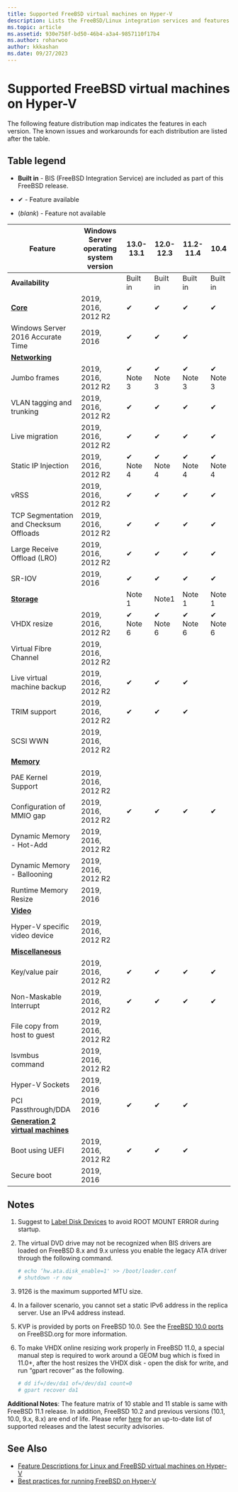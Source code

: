 ```yaml
---
title: Supported FreeBSD virtual machines on Hyper-V
description: Lists the FreeBSD/Linux integration services and features included in each version
ms.topic: article
ms.assetid: 930e758f-bd50-46b4-a3a4-9857110f17b4
ms.author: roharwoo
author: kkkashan
ms.date: 09/27/2023
---
```

# Supported FreeBSD virtual machines on Hyper-V

> 

The following feature distribution map indicates the features in each version. The known issues and workarounds for each distribution are listed after the table.

## Table legend

* **Built in** - BIS (FreeBSD Integration Service) are included as part of this FreeBSD release.

* &#10004; - Feature available

* (*blank*) - Feature not available

| **Feature** | **Windows Server operating system version** | **13.0-13.1** | **12.0-12.3** | **11.2-11.4** | **10.4** |
|--|--|--|--|--|--|
| **Availability** |  | Built in | Built in | Built in | Built in |
| **[Core](Feature-Descriptions-for-Linux-and-FreeBSD-virtual-machines-on-Hyper-V.md#core)** | 2019, 2016, 2012 R2 | ✔ | ✔ | ✔ | ✔ |
| Windows Server 2016 Accurate Time | 2019, 2016 | ✔ | ✔ | ✔ |  |
| **[Networking](Feature-Descriptions-for-Linux-and-FreeBSD-virtual-machines-on-Hyper-V.md#networking)** |  |  |  |  |  |
| Jumbo frames | 2019, 2016, 2012 R2 | ✔ Note 3 | ✔ Note 3 | ✔ Note 3 | ✔ Note 3 |
| VLAN tagging and trunking | 2019, 2016, 2012 R2 | ✔ | ✔ | ✔ | ✔ |
| Live migration | 2019, 2016, 2012 R2 | ✔ | ✔ | ✔ | ✔ |
| Static IP Injection | 2019, 2016, 2012 R2 | ✔ Note 4 | ✔ Note 4 | ✔ Note 4 | ✔ Note 4 |
| vRSS | 2019, 2016, 2012 R2 | ✔ | ✔ | ✔ | ✔ |
| TCP Segmentation and Checksum Offloads | 2019, 2016, 2012 R2 | ✔ | ✔ | ✔ | ✔ |
| Large Receive Offload (LRO) | 2019, 2016, 2012 R2 | ✔ | ✔ | ✔ | ✔ |
| SR-IOV | 2019, 2016 | ✔ | ✔ | ✔ | ✔ |
| **[Storage](Feature-Descriptions-for-Linux-and-FreeBSD-virtual-machines-on-Hyper-V.md#storage)** |  | Note 1 | Note1 | Note 1 | Note 1 |
| VHDX resize | 2019, 2016, 2012 R2 | ✔ Note 6 | ✔ Note 6 | ✔ Note 6 | ✔ Note 6 |
| Virtual Fibre Channel | 2019, 2016, 2012 R2 |  |  |  |  |
| Live virtual machine backup | 2019, 2016, 2012 R2 | ✔ | ✔ | ✔ |  |
| TRIM support | 2019, 2016, 2012 R2 | ✔ | ✔ | ✔ |  |
| SCSI WWN | 2019, 2016, 2012 R2 |  |  |  |  |
| **[Memory](Feature-Descriptions-for-Linux-and-FreeBSD-virtual-machines-on-Hyper-V.md#memory)** |  |  |  |  |  |
| PAE Kernel Support | 2019, 2016, 2012 R2 |  |  |  |  |
| Configuration of MMIO gap | 2019, 2016, 2012 R2 | ✔ | ✔ | ✔ | ✔ |
| Dynamic Memory - Hot-Add | 2019, 2016, 2012 R2 |  |  |  |  |
| Dynamic Memory - Ballooning | 2019, 2016, 2012 R2 |  |  |  |  |
| Runtime Memory Resize | 2019, 2016 |  |  |  |  |
| **[Video](Feature-Descriptions-for-Linux-and-FreeBSD-virtual-machines-on-Hyper-V.md#video)** |  |  |  |  |  |
| Hyper-V specific video device | 2019, 2016, 2012 R2 |  |  |  |  |
| **[Miscellaneous](Feature-Descriptions-for-Linux-and-FreeBSD-virtual-machines-on-Hyper-V.md#miscellaneous)** |  |  |  |  |  |
| Key/value pair | 2019, 2016, 2012 R2 | ✔ | ✔ | ✔ | ✔ |
| Non-Maskable Interrupt | 2019, 2016, 2012 R2 | ✔ | ✔ | ✔ | ✔ |
| File copy from host to guest | 2019, 2016, 2012 R2 |  |  |  |  |
| lsvmbus command | 2019, 2016, 2012 R2 |  |  |  |  |
| Hyper-V Sockets | 2019, 2016 |  |  |  |  |
| PCI Passthrough/DDA | 2019, 2016 | ✔ | ✔ | ✔ |  |
| **[Generation 2 virtual machines](Feature-Descriptions-for-Linux-and-FreeBSD-virtual-machines-on-Hyper-V.md#generation-2-virtual-machines)** |  |  |  |  |  |
| Boot using UEFI | 2019, 2016, 2012 R2 | ✔ | ✔ | ✔ |  |
| Secure boot | 2019, 2016 |  |  |  |  |

## <a name="BKMK_notes"></a>Notes

1. Suggest to [Label Disk Devices]( https://www.freebsd.org/doc/handbook/geom-glabel.html) to avoid ROOT MOUNT ERROR during startup.

2. The virtual DVD drive may not be recognized when BIS drivers are loaded on FreeBSD 8.x and 9.x unless you enable the legacy ATA driver through the following command.
    ```sh
    # echo ‘hw.ata.disk_enable=1' >> /boot/loader.conf
    # shutdown -r now
    ```

3. 9126 is the maximum supported MTU size.

4. In a failover scenario, you cannot set a static IPv6 address in the replica server. Use an IPv4 address instead.

5. KVP is provided by ports on FreeBSD 10.0. See the [FreeBSD 10.0 ports](https://svnweb.freebsd.org/ports/branches/2015Q1/emulators/hyperv-is/) on FreeBSD.org for more information.

6. To make VHDX online resizing work properly in FreeBSD 11.0, a special manual step is required to work around a GEOM bug which is fixed in 11.0+, after the host resizes the VHDX disk - open the disk for write, and run “gpart recover” as the following.
    ```sh
    # dd if=/dev/da1 of=/dev/da1 count=0
    # gpart recover da1
    ```

**Additional Notes**: The feature matrix of 10 stable and 11 stable is same with FreeBSD 11.1 release. In addition, FreeBSD 10.2 and previous versions (10.1, 10.0, 9.x, 8.x) are end of life. Please refer [here](https://security.freebsd.org/) for an up-to-date list of supported releases and the latest security advisories.

## See Also

* [Feature Descriptions for Linux and FreeBSD virtual machines on Hyper-V](Feature-Descriptions-for-Linux-and-FreeBSD-virtual-machines-on-Hyper-V.md)
* [Best practices for running FreeBSD on Hyper-V](Best-practices-for-running-FreeBSD-on-Hyper-V.md)
